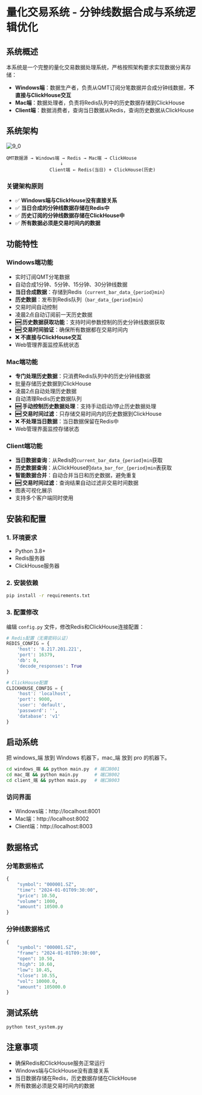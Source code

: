 # 量化交易系统 - 分钟线数据合成与系统逻辑优化

## 系统概述

本系统是一个完整的量化交易数据处理系统，严格按照架构要求实现数据分离存储：

- **Windows端**：数据生产者，负责从QMT订阅分笔数据并合成分钟线数据，**不直接与ClickHouse交互**
- **Mac端**：数据处理者，负责将Redis队列中的历史数据存储到ClickHouse
- **Client端**：数据消费者，查询当日数据从Redis，查询历史数据从ClickHouse

## 系统架构
![9_0](https://github.com/user-attachments/assets/feb579e4-4e28-455b-a193-6777a83b8663)

```
QMT数据源 → Windows端 → Redis → Mac端 → ClickHouse
                    ↓
                Client端 ← Redis(当日) + ClickHouse(历史)
```

### 关键架构原则
- ✅ **Windows端与ClickHouse没有直接关系**
- ✅ **当日合成的分钟线数据存储在Redis中**
- ✅ **历史订阅的分钟线数据存储在ClickHouse中**
- ✅ **所有数据必须是交易时间内的数据**

## 功能特性

### Windows端功能
- 实时订阅QMT分笔数据
- 自动合成1分钟、5分钟、15分钟、30分钟线数据
- **当日合成数据**：存储到Redis（`current_bar_data_{period}min`）
- **历史数据**：发布到Redis队列（`bar_data_{period}min`）
- 交易时间自动控制
- 凌晨2点自动订阅前一天历史数据
- **🆕 历史数据获取功能**：支持时间参数控制的历史分钟线数据获取
- **🆕 交易时间验证**：确保所有数据都在交易时间内
- **❌ 不直接与ClickHouse交互**
- Web管理界面监控系统状态

### Mac端功能
- **专门处理历史数据**：只消费Redis队列中的历史分钟线数据
- 批量存储历史数据到ClickHouse
- 凌晨2点自动处理历史数据
- 自动清理Redis历史数据队列
- **🆕 手动控制历史数据处理**：支持手动启动/停止历史数据处理
- **🆕 交易时间过滤**：只存储交易时间内的历史数据到ClickHouse
- **❌ 不处理当日数据**：当日数据保留在Redis中
- Web管理界面监控存储状态

### Client端功能
- **当日数据查询**：从Redis的`current_bar_data_{period}min`获取
- **历史数据查询**：从ClickHouse的`data_bar_for_{period}min`表获取
- **智能数据合并**：自动合并当日和历史数据，避免重复
- **🆕 交易时间过滤**：查询结果自动过滤非交易时间数据
- 图表可视化展示
- 支持多个客户端同时使用

## 安装和配置

### 1. 环境要求
- Python 3.8+
- Redis服务器
- ClickHouse服务器

### 2. 安装依赖
```bash
pip install -r requirements.txt
```

### 3. 配置修改
编辑 `config.py` 文件，修改Redis和ClickHouse连接配置：

```python
# Redis配置（无需密码认证）
REDIS_CONFIG = {
    'host': '8.217.201.221',
    'port': 16379,
    'db': 0,
    'decode_responses': True
}

# ClickHouse配置
CLICKHOUSE_CONFIG = {
    'host': 'localhost',
    'port': 9000,
    'user': 'default',
    'password': '',
    'database': 'v1'
}
```

## 启动系统

把 windows_端 放到 Windows 机器下，mac_端 放到 pro 的机器下。

```bash
cd windows_端 && python main.py  # 端口8001
cd mac_端 && python main.py      # 端口8002
cd client_端 && python main.py   # 端口8003
```

### 访问界面
- Windows端：http://localhost:8001
- Mac端：http://localhost:8002
- Client端：http://localhost:8003

## 数据格式

### 分笔数据格式
```python
{
    "symbol": "000001.SZ",
    "time": "2024-01-01T09:30:00",
    "price": 10.50,
    "volume": 1000,
    "amount": 10500.0
}
```

### 分钟线数据格式
```python
{
    "symbol": "000001.SZ",
    "frame": "2024-01-01T09:30:00",
    "open": 10.50,
    "high": 10.60,
    "low": 10.45,
    "close": 10.55,
    "vol": 10000.0,
    "amount": 105000.0
}
```

## 测试系统
```bash
python test_system.py
```

## 注意事项
- 确保Redis和ClickHouse服务正常运行
- Windows端与ClickHouse没有直接关系
- 当日数据存储在Redis，历史数据存储在ClickHouse
- 所有数据必须是交易时间内的数据
